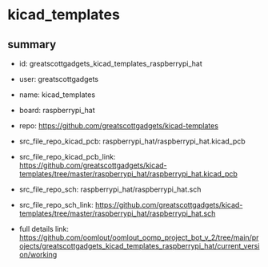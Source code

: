 # kicad_templates
 
## summary 
* id: greatscottgadgets_kicad_templates_raspberrypi_hat
* user: greatscottgadgets
* name: kicad_templates
* board: raspberrypi_hat
* repo: https://github.com/greatscottgadgets/kicad-templates
* src_file_repo_kicad_pcb: raspberrypi_hat/raspberrypi_hat.kicad_pcb
* src_file_repo_kicad_pcb_link: https://github.com/greatscottgadgets/kicad-templates/tree/master/raspberrypi_hat/raspberrypi_hat.kicad_pcb


* src_file_repo_sch: raspberrypi_hat/raspberrypi_hat.sch
* src_file_repo_sch_link: https://github.com/greatscottgadgets/kicad-templates/tree/master/raspberrypi_hat/raspberrypi_hat.sch
* full details link: https://github.com/oomlout/oomlout_oomp_project_bot_v_2/tree/main/projects/greatscottgadgets_kicad_templates_raspberrypi_hat/current_version/working  







